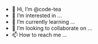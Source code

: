 - 👋 Hi, I’m @code-tea
- 👀 I’m interested in ...
- 🌱 I’m currently learning ...
- 💞️ I’m looking to collaborate on ...
- 📫 How to reach me ...

<!---
code-tea/code-tea is a ✨ special ✨ repository because its `README.md` (this file) appears on your GitHub profile.
You can click the Preview link to take a look at your changes.
--->
